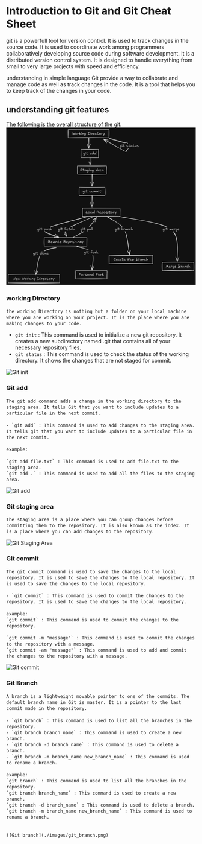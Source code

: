 # Introduction to Git and Git Cheat Sheet

git is a powerfull tool for version control. It is used to track changes in the
source code. It is used to coordinate work among programmers collaboratively
developing source code during software development. It is a distributed version
control system. It is designed to handle everything from small to very large
projects with speed and efficiency.

understanding in simple language Git provide a way to collabrate and manage code
as well as track changes in the code. It is a tool that helps you to keep track
of the changes in your code.

## understanding git features

The following is the overall structure of the git. ![Git Flow](./git.png)

### working Directory

    the working Directory is nothing but a folder on your local machine where you are working on your project. It is the place where you are making changes to your code.

- `git init` : This command is used to initialize a new git repository. It
  creates a new subdirectory named .git that contains all of your necessary
  repository files.
- `git status` : This command is used to check the status of the working
  directory. It shows the changes that are not staged for commit.

![Git init](./images/git_init.png)

### Git add

    The git add command adds a change in the working directory to the staging area. It tells Git that you want to include updates to a particular file in the next commit.

    - `git add` : This command is used to add changes to the staging area. It tells git that you want to include updates to a particular file in the next commit.

    example:

    `git add file.txt` : This command is used to add file.txt to the staging area.
    `git add .` : This command is used to add all the files to the staging area.

![Git add](./images/git_add.png)

### Git staging area

    The staging area is a place where you can group changes before committing them to the repository. It is also known as the index. It is a place where you can add changes to the repository.

![Git Staging Area](./images/git_staging_area.png)

### Git commit

    The git commit command is used to save the changes to the local repository. It is used to save the changes to the local repository. It is used to save the changes to the local repository.

    - `git commit` : This command is used to commit the changes to the repository. It is used to save the changes to the local repository.

    example:
    `git commit` : This command is used to commit the changes to the repository.

    `git commit -m "message"` : This command is used to commit the changes to the repository with a message.
    `git commit -am "message"` : This command is used to add and commit the changes to the repository with a message.

![Git commit](./images/git_commit.png)

### Git Branch

    A branch is a lightweight movable pointer to one of the commits. The default branch name in Git is master. It is a pointer to the last commit made in the repository.

    - `git branch` : This command is used to list all the branches in the repository.
    - `git branch branch_name` : This command is used to create a new branch.
    - `git branch -d branch_name` : This command is used to delete a branch.
    - `git branch -m branch_name new_branch_name` : This command is used to rename a branch.

    example:
    `git branch` : This command is used to list all the branches in the repository.
    `git branch branch_name` : This command is used to create a new branch.
    `git branch -d branch_name` : This command is used to delete a branch.
    `git branch -m branch_name new_branch_name` : This command is used to rename a branch.


    ![Git branch](./images/git_branch.png)
